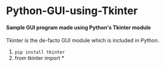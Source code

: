 # Python-GUI-using-Tkinter
<h4>Sample GUI program made using Python's Tkinter module</h4>
Tkinter is the de-facto GUI module which is included in Python.

<ol>
<li><code>pip install tkinter</code></li>
<li> from tkinter import *</li>
</ol>
